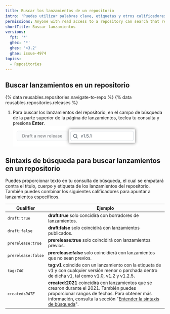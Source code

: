 ```yaml
---
title: Buscar los lanzamientos de un repositorio
intro: 'Puedes utilizar palabras clave, etiquetas y otros calificadores para buscar lanzamientos particulares en un repositorio.'
permissions: Anyone with read access to a repository can search that repository's releases.
shortTitle: Buscar lanzamientos
versions:
  fpt: '*'
  ghec: '*'
  ghes: '>3.2'
  ghae: issue-4974
topics:
  - Repositories
---
```


## Buscar lanzamientos en un repositorio

{% data reusables.repositories.navigate-to-repo %}
{% data reusables.repositories.releases %}
1. Para buscar los lanzamientos del repositorio, en el campo de búsqueda de la parte superior de la página de lanzamientos, teclea tu consulta y presiona **Enter**. ![Campo de búsqueda de lanzamientos](/assets/images/help/releases/search-releases.png)

## Sintaxis de búsqueda para buscar lanzamientos en un repositorio

Puedes proporcionar texto en tu consulta de búsqueda, el cual se empatará contra el título, cuerpo y etiqueta de los lanzamientos del repositorio. También puedes combinar los siguientes calificadores para apuntar a lanzamientos específicos.

| Qualifier                 | Ejemplo                                                                                                                                                                                                                                                                                                                     |
| ------------------------- | --------------------------------------------------------------------------------------------------------------------------------------------------------------------------------------------------------------------------------------------------------------------------------------------------------------------------- |
| `draft:true`              | **draft:true** solo concidirá con borradores de lanzamientos.                                                                                                                                                                                                                                                               |
| `draft:false`             | **draft:false** solo coincidirá con lanzamientos publicados.                                                                                                                                                                                                                                                                |
| `prerelease:true`         | **prerelease:true** solo coincidirá con lanzamientos previos.                                                                                                                                                                                                                                                               |
| `prerelease:false`        | **prerelease:false** solo coincidierá con lanzamientos que no sean previos.                                                                                                                                                                                                                                                 |
| <code>tag:<em>TAG</em></code> | **tag:v1** coincide con un lanzamiento con la etiqueta de v1 y con cualquier versión menor o parchada dentro de dicha v1, tal como v1.0, v1.2 y v1.2.5.                                                                                                                                                                     |
| <code>created:<em>DATE</em></code> | **created:2021** coincidirá con lanzamientos que se crearon durante el 2021. También puedes proporcionar rangos de fechas. Para obtener más información, consulta la sección "[Entender la sintaxis de búsqueda](/search-github/getting-started-with-searching-on-github/understanding-the-search-syntax#query-for-dates)". |
